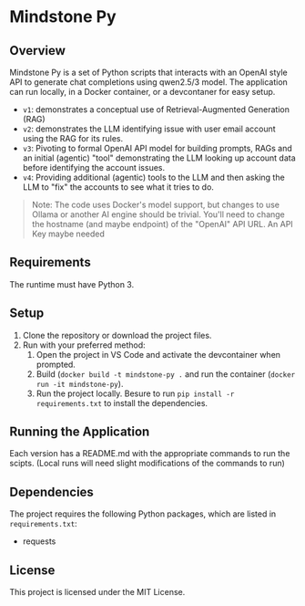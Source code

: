 # Mindstone Py

## Overview
Mindstone Py is a set of Python scripts that interacts with an OpenAI style API to generate chat completions using qwen2.5/3 model. The application can run locally, in a Docker container, or a devcontaner for easy setup.

- `v1`: demonstrates a conceptual use of Retrieval-Augmented Generation (RAG)
- `v2`: demonstrates the LLM identifying issue with user email account using the RAG for its rules.
- `v3`: Pivoting to formal OpenAI API model for building prompts, RAGs and an initial (agentic) "tool"  demonstrating the LLM looking up account data before identifying the account issues.
- `v4`: Providing additional (agentic) tools to the LLM and then asking the LLM to "fix" the accounts to see what it tries to do.

> Note: The code uses Docker's model support, but changes to use Ollama or another AI engine should be trivial. You'll need to change the hostname (and maybe endpoint) of the "OpenAI" API URL. An API Key maybe needed 

## Requirements
The runtime must have Python 3.

## Setup
1. Clone the repository or download the project files.
2. Run with your preferred method:
    1. Open the project in VS Code and activate the devcontainer when prompted.
    2. Build (`docker build -t mindstone-py .` and run the container (`docker run -it mindstone-py`).
    3. Run the project locally. Besure to run `pip install -r requirements.txt` to install the dependencies.

## Running the Application
Each version has a README.md with the appropriate commands to run the scipts. (Local runs will need slight modifications of the commands to run)

## Dependencies
The project requires the following Python packages, which are listed in `requirements.txt`:
- requests

## License
This project is licensed under the MIT License.
